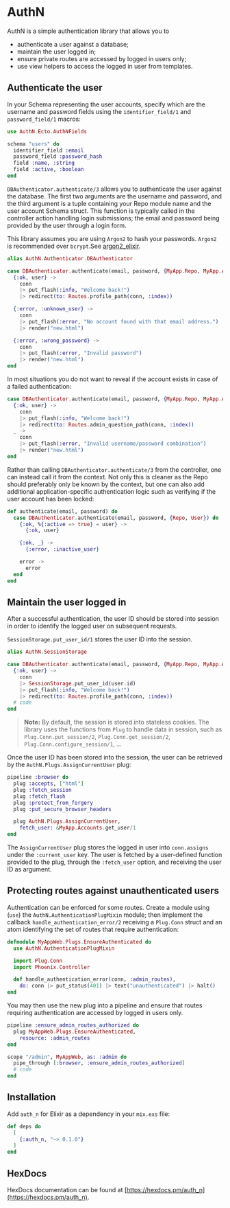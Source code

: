 # AuthN

AuthN is a simple authentication library that allows you to

* authenticate a user against a database;
* maintain the user logged in;
* ensure private routes are accessed by logged in users only;
* use view helpers to access the logged in user from templates.

## Authenticate the user

In your Schema representing the user accounts, specify which are the username and
password fields using the `identifier_field/1` and `password_field/1` macros:

```elixir
use AuthN.Ecto.AuthNFields

schema "users" do
  identifier_field :email
  password_field :password_hash
  field :name, :string
  field :active, :boolean
end
```

`DBAuthenticator.authenticate/3` allows you to authenticate the user against the
database. The first two arguments are the username and password, and the third
argument is a tuple containing your Repo module name and the user account Schema
struct. This function is typically called in the controller action handling login
submissions; the email and password being provided by the user through a login form.

This library assumes you are using `Argon2` to hash your passwords. `Argon2` is
recommended over `bcrypt`.See
[argon2_elixir](https://github.com/riverrun/argon2_elixir).

```elixir
alias AuthN.Authenticator.DBAuthenticator

case DBAuthenticator.authenticate(email, password, {MyApp.Repo, MyApp.Accounts.User}) do
  {:ok, user} ->
    conn
    |> put_flash(:info, "Welcome back!")
    |> redirect(to: Routes.profile_path(conn, :index))

  {:error, :unknown_user} ->
    conn
    |> put_flash(:error, "No account found with that email address.")
    |> render("new.html")

  {:error, :wrong_password} ->
    conn
    |> put_flash(:error, "Invalid password")
    |> render("new.html")
end
```

In most situations you do not want to reveal if the account exists in case of a
failed authentication:

```elixir
case DBAuthenticator.authenticate(email, password, {MyApp.Repo, MyApp.Accounts.User}) do
  {:ok, user} ->
    conn
    |> put_flash(:info, "Welcome back!")
    |> redirect(to: Routes.admin_question_path(conn, :index))
  _ ->
    conn
    |> put_flash(:error, "Invalid username/password combination")
    |> render("new.html")
end
```

Rather than calling `DBAuthenticator.authenticate/3` from the controller, one can
instead call it from the context. Not only this is cleaner as the Repo should
preferably only be known by the context, but one can also add additional 
application-specific authentication logic such as verifying if the user account
has been locked:

```elixir
def authenticate(email, password) do
  case DBAuthenticator.authenticate(email, password, {Repo, User}) do
    {:ok, %{:active => true} = user} ->
      {:ok, user}

    {:ok, _} ->
      {:error, :inactive_user}

    error ->
      error
  end
end
```

## Maintain the user logged in

After a successful authentication, the user ID should be stored into session in
order to identify the logged user on subsequent requests.

`SessionStorage.put_user_id/1` stores the user ID into the session.

```elixir
alias AuthN.SessionStorage

case DBAuthenticator.authenticate(email, password, {MyApp.Repo, MyApp.Accounts.User}) do
  {:ok, user} ->
    conn
    |> SessionStorage.put_user_id(user.id)
    |> put_flash(:info, "Welcome back!")
    |> redirect(to: Routes.profile_path(conn, :index))
  # code
end
```

> **Note:** By default, the session is stored into stateless cookies. The library
> uses the functions from `Plug` to handle data in session, such as
> `Plug.Conn.put_session/2`, `Plug.Conn.get_session/2`,
> `Plug.Conn.configure_session/1`, ...

Once the user ID has been stored into the session, the user can be retrieved by
the `AuthN.Plugs.AssignCurrentUser` plug:

```elixir
pipeline :browser do
  plug :accepts, ["html"]
  plug :fetch_session
  plug :fetch_flash
  plug :protect_from_forgery
  plug :put_secure_browser_headers

  plug AuthN.Plugs.AssignCurrentUser,
    fetch_user: &MyApp.Accounts.get_user/1
end
```

The `AssignCurrentUser` plug stores the logged in user into `conn.assigns` under
the `:current_user` key. The user is fetched by a user-defined function provided
to the plug, through the `:fetch_user` option, and receiving the user ID as
argument.

## Protecting routes against unauthenticated users

Authentication can be enforced for some routes. Create a module using (`use`) the
`AuthN.AuthenticationPlugMixin` module; then implement the callback
`handle_authentication_error/2` receiving a `Plug.Conn` struct and an atom
identifying the set of routes that require authentication:

```elixir
defmodule MyAppWeb.Plugs.EnsureAuthenticated do
  use AuthN.AuthenticationPlugMixin

  import Plug.Conn
  import Phoenix.Controller

  def handle_authentication_error(conn, :admin_routes),
    do: conn |> put_status(401) |> text("unauthenticated") |> halt()
end
```

You may then use the new plug into a pipeline and ensure that routes requiring
authentication are accessed by logged in users only.

```elixir
pipeline :ensure_admin_routes_authorized do
  plug MyAppWeb.Plugs.EnsureAuthenticated,
    resource: :admin_routes
end

scope "/admin", MyAppWeb, as: :admin do
  pipe_through [:browser, :ensure_admin_routes_authorized]
  # code
end
```

## Installation

Add `auth_n` for Elixir as a dependency in your `mix.exs` file:

```elixir
def deps do
  [
    {:auth_n, "~> 0.1.0"}
  ]
end
```

## HexDocs

HexDocs documentation can be found at [https://hexdocs.pm/auth_n](https://hexdocs.pm/auth_n).
